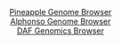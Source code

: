<div id="Pineapple_Genome_Browser" align="center">
  <a href="https://igv.org/app/?sessionURL=blob:zZRdb5swFIb_i6VWm0QAQ4CCFE3ko13btNkSJdlaVcgBQ9yCTW2HJI3y33dSbdrNKjUXmyYhYx_Z8J6HR.xQQ6VigqMIOSb2TIyRgdRSrCekqkt6SyqqUJSTUlEDSZpTSXlKUbRDOVGaTMdDOLnUulaRZTFdtyrCC2Eq1yQVeRGcrJWZisrqibIkCyGJFlJZXUkaYbGiaa3pgtS1Ce92Tc_KiCYWKeul4EpYNeVFsobnJb9KSUG5qGhSrUrNXgMkkAcyZmZOPsXzSZymVKlrur3MOvH1ZTxzB9O7C793Nx19nk_9.emEFZzolaSdaylGJ875dOT34dZVg8v4.3A2urkYXtDHx5sTt3862NRMUtXBAT5ru4Ed2gCH8Yxu_qe.4WJH9v6VPzdfitrbblbOOCbPXU_1y3PAQIJUvdH53kClSFdgA0qXMoiwbbi2b3iO3zpM8Zlh2yHwkYKh6P7BQFqS9Am23..Q3tbgDFL0efWqj4GEzKhEUSu07QCHoeO1g7Ydhnhv7NBKln8P7vl0HAa2EzuOn.Ss1CB0liheK5NwbjZpbhYvR9LsredXmQJ6o2F3ceJ0u9XgMNJ2P7hafoPpvHjTJojw.iGh4fck.yf.vSeIqRfHSjc7oKjPRoOr2yeAJfMw7WG92Yz92MezP2t3.BsdhycXsiIa9kMFlj_Na4hkhGsoNEyxBSuZ3s6BpFijCDsuCIxSUQowEsli8cE2bAN79sfforr7h_0P">Pineapple Genome Browser</a>
</div>
<div id="Alphonso_Genome_Browser" align="center">
  <a href="https://igv.org/app/?sessionURL=blob:zZJta9swFIX_iyBlA8e2bCepDWGkbrO2SZs0iZOlpRjZlh1RW3Il2c4L.e_Tysa.rNB82BgIIV0k3XOOngOoMReEUeABS4cdHUKgAbFhzRwVZY7vUYEF8FKUC6wBjlPMMY0x8A4gRUKiYDZWNzdSlsIzDCLLdoFoxnRh66hAe0ZRI_SYFYbP8hxFjCPJuDAuOKqZQbK63eAIlaWuett6x0iQRAbKyw2jghklplnYqPfCX6Uww5QVOCyqXJI3AaHSozQmeoq.DFbzQRxjIUZ4d5P0B6ObwdK.Ch6_dv3HYHK9CrqrsznJKJIVx_3Gj6b45mGzZOt1ELBJVu3qljWc2VM12w8t._LsalsSjkUf9uC5Y_e60FbhEJrg7f_kWw1yonfpuLf4_m7BF0Nn9Hp.eU23F3Uy9p3J3Tu.jxrIWVwpFkC84T0PmpptdrWO1W3_WMJzzTRdlQ5nBHhPzxqQHMUv6vjTAchdqYgBAr9Wb_BogPEEc.C1XdPsQde1Ok7PMV0XHrUDqHj.96IdBjO3Z1oDy.qGKcmlwjkJBS2FjijV6zjVs_2JWcZ40eyjyllvA38yuHV3_mQWX48fxv76j1k6yr9q_fZ9yuhHFP0T6j4iRJfRqajtZvPlt9HL3hWLlnXhxFOynOI7tRwGnQiKdyM6LZ6U8QJJdV5V1PYncTXiBFGpCjURJCI5kbuVSpI1wIOWrcAFMcuZIhHwLPpkaqYGO.bn34Dax.fjdw--">Alphonso Genome Browser</a>
</div>


<div id="DAF_Genomics_Browser" align="center">
  <a href="https://ink-blot.github.io/?sessionURL=blob:tZFra9swFIb_i6D95JtkJ44NYXhpu2VuuyWpl62lhDP7.LLalivJTbuQ_z7hdQxWShl0IAmJc3lfnWdH7lDIirckJMyiI4tSYhBZ8u0Kmq7Gc2hQkjCHWqJBBOYosE2RhDuSg1SQLE91ZalUJ0PbziA3C2x5U6XSkq4FnSl5r0rUqSazoIEfvIWttFLe6GQFNtRdyVvJbUhTlNJ07A7bYrMFffyObYaWuGn6WlWD6kab0MYyKwfttmozvH_ByH9Q1qt6E61X0VAf48M8m0bxPPrsHieX78azy.Tj.3UyXh.uqqIF1Quc3nGH5YtuHr8Vs.zigJ0svU9nalm62dnR4sA9Ojy.7yqBckp9OvFc350EZG.Qmqe9hkDSUtCQeobPJgbzPPPx6o7GegqCVyS8ujaIEpDe6PSrHVEPnUZFJN72AzWDcJGhIKEZOI5Pg4CNPN9zgoDujR3pRf3KLE.SZeA7LGJsbH2DRuvnVT0MUAs9Db4WyL866_2voDSa1WmMX4rz.OuaxfPs..ImoRdxMftQTJ4BZZBnP5Zz0YDSoV_PRyxQa70GW_WHi7u_3v8E">DAF Genomics Browser</a>
</div>
